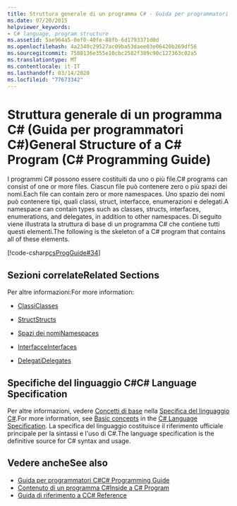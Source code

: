 ```yaml
---
title: Struttura generale di un programma C# - Guida per programmatori C#
ms.date: 07/20/2015
helpviewer_keywords:
- C# language, program structure
ms.assetid: 5ae964a5-0ef0-40fe-88fb-6d1793371d0d
ms.openlocfilehash: 4a2340c29527ac09ba53daee03e06420b269df56
ms.sourcegitcommit: 7588136e355e10cbc2582f389c90c127363c02a5
ms.translationtype: MT
ms.contentlocale: it-IT
ms.lasthandoff: 03/14/2020
ms.locfileid: "77673342"
---
```

# <a name="general-structure-of-a-c-program-c-programming-guide"></a><span data-ttu-id="76453-102">Struttura generale di un programma C# (Guida per programmatori C#)</span><span class="sxs-lookup"><span data-stu-id="76453-102">General Structure of a C# Program (C# Programming Guide)</span></span>
<span data-ttu-id="76453-103">I programmi C# possono essere costituiti da uno o più file.</span><span class="sxs-lookup"><span data-stu-id="76453-103">C# programs can consist of one or more files.</span></span> <span data-ttu-id="76453-104">Ciascun file può contenere zero o più spazi dei nomi.</span><span class="sxs-lookup"><span data-stu-id="76453-104">Each file can contain zero or more namespaces.</span></span> <span data-ttu-id="76453-105">Uno spazio dei nomi può contenere tipi, quali classi, struct, interfacce, enumerazioni e delegati.</span><span class="sxs-lookup"><span data-stu-id="76453-105">A namespace can contain types such as classes, structs, interfaces, enumerations, and delegates, in addition to other namespaces.</span></span> <span data-ttu-id="76453-106">Di seguito viene illustrata la struttura di base di un programma C# che contiene tutti questi elementi.</span><span class="sxs-lookup"><span data-stu-id="76453-106">The following is the skeleton of a C# program that contains all of these elements.</span></span>  
  
 [!code-csharp[csProgGuide#34](~/samples/snippets/csharp/VS_Snippets_VBCSharp/csProgGuide/CS/class2.cs#34)]  
  
## <a name="related-sections"></a><span data-ttu-id="76453-107">Sezioni correlate</span><span class="sxs-lookup"><span data-stu-id="76453-107">Related Sections</span></span>  
 <span data-ttu-id="76453-108">Per altre informazioni:</span><span class="sxs-lookup"><span data-stu-id="76453-108">For more information:</span></span>  
  
- [<span data-ttu-id="76453-109">Classi</span><span class="sxs-lookup"><span data-stu-id="76453-109">Classes</span></span>](../classes-and-structs/classes.md)  
  
- [<span data-ttu-id="76453-110">Struct</span><span class="sxs-lookup"><span data-stu-id="76453-110">Structs</span></span>](../../language-reference/builtin-types/struct.md)  
  
- [<span data-ttu-id="76453-111">Spazi dei nomi</span><span class="sxs-lookup"><span data-stu-id="76453-111">Namespaces</span></span>](../namespaces/index.md)  
  
- [<span data-ttu-id="76453-112">Interfacce</span><span class="sxs-lookup"><span data-stu-id="76453-112">Interfaces</span></span>](../interfaces/index.md)  
  
- [<span data-ttu-id="76453-113">Delegati</span><span class="sxs-lookup"><span data-stu-id="76453-113">Delegates</span></span>](../delegates/index.md)  
  
## <a name="c-language-specification"></a><span data-ttu-id="76453-114">Specifiche del linguaggio C#</span><span class="sxs-lookup"><span data-stu-id="76453-114">C# Language Specification</span></span>  

<span data-ttu-id="76453-115">Per altre informazioni, vedere [Concetti di base](~/_csharplang/spec/basic-concepts.md) nella [Specifica del linguaggio C#](/dotnet/csharp/language-reference/language-specification/introduction).</span><span class="sxs-lookup"><span data-stu-id="76453-115">For more information, see [Basic concepts](~/_csharplang/spec/basic-concepts.md) in the [C# Language Specification](/dotnet/csharp/language-reference/language-specification/introduction).</span></span> <span data-ttu-id="76453-116">La specifica del linguaggio costituisce il riferimento ufficiale principale per la sintassi e l'uso di C#.</span><span class="sxs-lookup"><span data-stu-id="76453-116">The language specification is the definitive source for C# syntax and usage.</span></span>
  
## <a name="see-also"></a><span data-ttu-id="76453-117">Vedere anche</span><span class="sxs-lookup"><span data-stu-id="76453-117">See also</span></span>

- [<span data-ttu-id="76453-118">Guida per programmatori C#</span><span class="sxs-lookup"><span data-stu-id="76453-118">C# Programming Guide</span></span>](../index.md)
- [<span data-ttu-id="76453-119">Contenuto di un programma C#</span><span class="sxs-lookup"><span data-stu-id="76453-119">Inside a C# Program</span></span>](./index.md)
- [<span data-ttu-id="76453-120">Guida di riferimento a C</span><span class="sxs-lookup"><span data-stu-id="76453-120">C# Reference</span></span>](../../language-reference/index.md)
